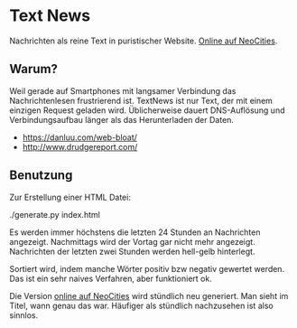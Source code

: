 # Text News

Nachrichten als reine Text in puristischer Website.
[Online auf NeoCities](https://textnews.neocities.org/).

## Warum?

Weil gerade auf Smartphones mit langsamer Verbindung
das Nachrichtenlesen frustrierend ist.
TextNews ist nur Text, der mit einem einzigen Request geladen wird.
Üblicherweise dauert DNS-Auflösung und Verbindungsaufbau länger
als das Herunterladen der Daten.

* https://danluu.com/web-bloat/
* http://www.drudgereport.com/

## Benutzung

Zur Erstellung einer HTML Datei:

  ./generate.py index.html

Es werden immer höchstens die letzten 24 Stunden an Nachrichten angezeigt.
Nachmittags wird der Vortag gar nicht mehr angezeigt.
Nachrichten der letzten zwei Stunden werden hell-gelb hinterlegt.

Sortiert wird, indem manche Wörter positiv bzw negativ gewertet werden.
Das ist ein sehr naives Verfahren, aber funktioniert ok.

Die Version [online auf NeoCities](https://textnews.neocities.org/)
wird stündlich neu generiert.
Man sieht im Titel, wann genau das war.
Häufiger als stündlich nachzusehen ist also sinnlos.
